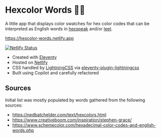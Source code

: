 # Hexcolor Words 🌈💬

A little app that displays color swatches for hex color codes that can be
interpreted as English words in
[hexspeak](https://en.wikipedia.org/wiki/Hexspeak) and/or
[leet](https://en.wikipedia.org/wiki/Leet).

https://hexcolor-words.netlify.app

[![Netlify Status](https://api.netlify.com/api/v1/badges/4df6526d-3043-47a4-9ce4-a48e92038d94/deploy-status)](https://app.netlify.com/projects/hexcolor-words/deploys)

- Created with [Eleventy](https://www.11ty.dev/)
- Hosted on [Netlify](https://www.netlify.com/)
- CSS handled by [LightningCSS](https://lightningcss.dev/) via
  [eleventy-plugin-lightningcss](https://github.com/5t3ph/eleventy-plugin-lightningcss)
- Built using Copilot and carefully refactored

## Sources

Initial list was mostly populated by words gathered from the following sources:

- https://nedbatchelder.com/text/hexcolors.html
- https://www.creativeboom.com/inspiration/stephen-grace/
- https://www.schemecolor.com/hexadecimal-color-codes-and-english-words.php

